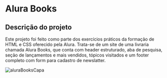 <h1>Alura Books</h1>

<h2>Descrição do projeto</h2>

<p>Este projeto foi feito como parte dos exercícios práticos da formação de HTML e CSS oferecido pela Alura. Trata-se de um site de uma livraria chamada Alura Books, que conta com header estruturado, aba de pesquisa, seção de lançamentos e mais vendidos, tópicos visitados e um footer completo com form para cadastro de newslatter.</p>

![aluraBooksCapa](https://github.com/alexfilhoo/alura-books/assets/97108107/630eb43c-4437-4e5f-88ea-97c5df3c95a7)
